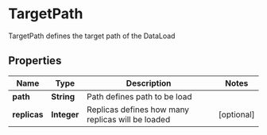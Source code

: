 

# TargetPath

TargetPath defines the target path of the DataLoad
## Properties

Name | Type | Description | Notes
------------ | ------------- | ------------- | -------------
**path** | **String** | Path defines path to be load | 
**replicas** | **Integer** | Replicas defines how many replicas will be loaded |  [optional]




